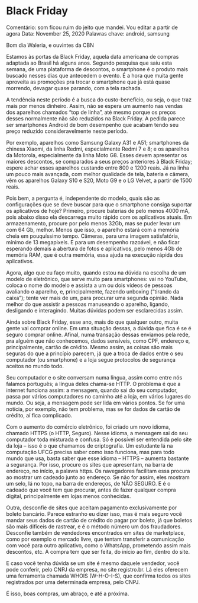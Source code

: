 # Black Friday

Comentário: som ficou ruim do jeito que mandei. Vou editar a partir de agora
Data: November 25, 2020
Palavras chave: android, samsung

Bom dia Waleria, e ouvintes da CBN

Estamos às portas da Black Friday, aquela data americana de compras adaptada ao Brasil há alguns anos. Segundo pesquisa que saiu esta semana, de uma plataforma de descontos, o smartphone é o produto mais buscado nesses dias que antecedem o evento. É a hora que muita gente aproveita as promoções pra trocar o smartphone que já está quase morrendo, devagar quase parando, com a tela rachada.

A tendência neste período é a busca do custo-benefício, ou seja, o que traz mais por menos dinheiro. Assim, não se espera um aumento nas vendas dos aparelhos chamados “top de linha”, até mesmo porque os preços desses normalmente não são reduzidos na Black Friday. A pedida parece ser smartphones Android de bom desempenho que acabam tendo seu preço reduzido consideravelmente neste período.

Por exemplo, aparelhos como Samsung Galaxy A31 e A51; smartphones da chinesa Xiaomi, da linha Redmi, especialmente Redmi 7 e 8; e os aparelhos da Motorola, especialmente da linha Moto G8. Esses devem apresentar os maiores descontos, se comparados a seus preços anteriores à Black Friday; espere achar esses aparelhos custando entre 800 e 1200 reais. Já na linha um pouco mais avançada, com melhor qualidade de tela, bateria e câmera, vêm os aparelhos Galaxy S10 e S20, Moto G9 e o LG Velvet, a partir de 1500 reais.

Pois bem, a pergunta é, independente do modelo, quais são as configurações que se deve buscar para que o smartphone consiga suportar os aplicativos de hoje? Primeiro, procure baterias de pelo menos 4000 mA, pois abaixo disso ela descarrega muito rápido com os aplicativos atuais. Em armazenamento, procure por pelo menos 32Gb, mas se puder levar um com 64 Gb, melhor. Menos que isso, o aparelho estará com a memória cheia em pouquíssimo tempo. Câmeras, para uma imagem satisfatória, mínimo de 13 megapixels. E para um desempenho razoável, e não ficar esperando demais a abertura de fotos e aplicativos, pelo menos 4Gb de memória RAM, que é outra memória, essa ajuda na execução rápida dos aplicativos.

Agora, algo que eu faço muito, quando estou na dúvida na escolha de um modelo de eletrônico, que serve muito para smartphones: vai no YouTube, coloca o nome do modelo e assista a um ou dois vídeos de pessoas avaliando o aparelho, e, principalmente, fazendo unboxing (“tirando da caixa”); tente ver mais de um, para procurar uma segunda opinião. Nada melhor do que assistir a pessoas manuseando o aparelho, ligando, desligando e interagindo. Muitas dúvidas podem ser esclarecidas assim.

Ainda sobre Black Friday, esse ano, mais do que qualquer outro, muita gente vai comprar online. Em uma situação dessas, a dúvida que fica é se é seguro comprar online. Afinal, numa transação dessas enviamos pela rede, pra alguém que não conhecemos, dados sensíveis, como CPF, endereço e, principalmente, cartão de crédito. Mesmo assim, as coisas são mais seguras do que a princípio parecem, já que a troca de dados entre o seu computador (ou smartphone) e a loja segue protocolos de segurança aceitos no mundo todo.

Seu computador e o site conversam numa língua, assim como entre nós falamos português; a língua deles chama-se HTTP. O problema é que a internet funciona assim: a mensagem, quando sai do seu computador, passa por vários computadores no caminho até a loja, em vários lugares do mundo. Ou seja, a mensagem pode ser lida em vários pontos. Se for uma notícia, por exemplo, não tem problema, mas se for dados de cartão de crédito, aí fica complicado.

Com o aumento do comércio eletrônico, foi criado um novo idioma, chamado HTTPS (o HTTP, Seguro). Nesse idioma, a mensagem sai do seu computador toda misturada e confusa. Só é possível ser entendida pelo site da loja – isso é o que chamamos de criptografia. Um estudante lá na computação UFCG precisa saber como isso funciona, mas para todo mundo que usa, basta saber que esse idioma – HTTPS – aumenta bastante a segurança. Por isso, procure os sites que apresentam, na barra de endereço, no início, a palavra https. Os navegadores facilitam essa procura ao mostrar um cadeado junto ao endereço. Se não for assim, eles mostram um selo, lá no topo, na barra de endereços, de NÃO SEGURO. E é o cadeado que você tem que procurar, antes de fazer qualquer compra digital, principalmente em lojas menos conhecidas.

Outra, desconfie de sites que aceitam pagamento exclusivamente por boleto bancário. Parece estranho eu dizer isso, mas é mais seguro você mandar seus dados de cartão de crédito do pagar por boleto, já que boletos são mais difíceis de rastrear, e é o método número um dos fraudadores. Desconfie também de vendedores encontrados em sites de marketplace, como por exemplo o mercado livre, que tentam transferir a comunicação com você para outro aplicativo, como o WhatsApp, prometendo assim mais descontos, etc. A compra tem que ser feita, do início ao fim, dentro do site.

E caso você tenha dúvida se um site é mesmo daquele vendedor, você pode conferir, pelo CNPJ da empresa, no site registro.br. Lá eles oferecem uma ferramenta chamada WHOIS (W-H-O-I-S), que confirma todos os sites registrados por uma determinada empresa, pelo CNPJ.

É isso, boas compras, um abraço, e até a próxima.